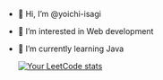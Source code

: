 - 👋 Hi, I’m @yoichi-isagi
- 👀 I’m interested in Web development
- 🌱 I’m currently learning Java


   [![Your LeetCode stats](https://leetcode-stats-six.vercel.app/?username=yoichi-isagi)](https://github.com/KnlnKS/leetcode-stats)

<!---
yoichi-isagi/yoichi-isagi is a ✨ special ✨ repository because its `README.md` (this file) appears on your GitHub profile.
You can click the Preview link to take a look at your changes.
--->
